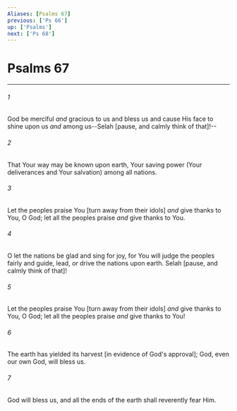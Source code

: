 ```yaml
---
Aliases: [Psalms 67]
previous: ['Ps 66']
up: ['Psalms']
next: ['Ps 68']
---
```

# Psalms 67

***














###### 1 






God be merciful _and_ gracious to us and bless us and cause His face to shine upon us _and_ among us--Selah [pause, and calmly think of that]!-- 













###### 2 






That Your way may be known upon earth, Your saving power (Your deliverances and Your salvation) among all nations. 













###### 3 






Let the peoples praise You [turn away from their idols] _and_ give thanks to You, O God; let all the peoples praise _and_ give thanks to You. 













###### 4 






O let the nations be glad and sing for joy, for You will judge the peoples fairly and guide, lead, _or_ drive the nations upon earth. Selah [pause, and calmly think of that]! 













###### 5 






Let the peoples praise You [turn away from their idols] _and_ give thanks to You, O God; let all the peoples praise _and_ give thanks to You! 













###### 6 






The earth has yielded its harvest [in evidence of God's approval]; God, even our own God, will bless us. 













###### 7 






God will bless us, and all the ends of the earth shall reverently fear Him.
